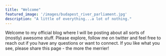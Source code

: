 ```yaml
---
title: "Welcome"
featured_image: '/images/budapest_river_parliament.jpg'
description: "A little of everything...a lot of nothing."
---
```


Welcome to my official blog where I will be posting about all sorts of (mostly) awesome stuff. Please explore, follow me on twitter and feel free to reach out if you have any questions or want to connect. If you like what you see, please share this page - the more the merrier!